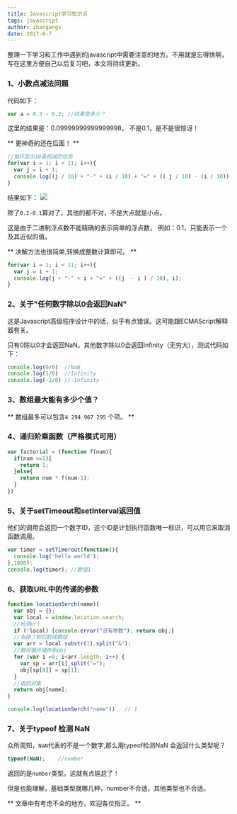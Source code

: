 ```yaml
---
title: Javascript学习知识点
tags: javascript
author: zhangangs
date: 2017-8-7
---
```


整理一下学习和工作中遇到的javascript中需要注意的地方。不用就是忘得快啊，写在这里方便自己以后复习吧，本文将持续更新。

### 1、小数点减法问题

代码如下：
``` js
var a = 0.3 - 0.2; //结果是多少？
```

这里的结果是：0.09999999999999998， 不是0.1，是不是很惊讶！

** 更神奇的还在后面！ **
``` js
//循环显示10条相减的信息
for(var i = 1; i < 11; i++){
  var j = i + 1;
  console.log((j / 10) + "-" + (i / 10) + "=" + (( j / 10) - (i / 10)), i);
}
```
结果如下：
![](http://oxi2boc62.bkt.clouddn.com/8-7-1.jpg)

除了` 0.2-0.1 `算对了，其他的都不对，不是大点就是小点。

这是由于二进制浮点数不能精确的表示简单的浮点数， 例如：0.1，只能表示一个及其近似的值。

** 决解方法也很简单,转换成整数计算即可。 **
``` js
for(var i = 1; i < 11; i++){
  var j = i + 1;
  console.log(j + "-" + i + "=" + ((j  - i ) / 10), i);
}
```

### 2、关于"任何数字除以0会返回NaN"

这是Javascript高级程序设计中的话，似乎有点错误。这可能跟ECMAScript解释器有关。

只有0除以0才会返回NaN。其他数字除以0会返回Infinity（无穷大），测试代码如下：
``` js
console.log(0/0)  //NaN
console.log(1/0)  //Infinity
console.log(-2/0) //-Infinity
```

### 3、数组最大能有多少个值？

** 数组最多可以包含`4 294 967 295` 个项。 ** 

### 4、递归阶乘函数（严格模式可用）
``` js
var factorial = (function f(num){
  if(num <=1){
    return 1;
  }else{
    return num * f(num-1);
  }
})
```

### 5、关于setTimeout和setInterval返回值

他们的调用会返回一个数字ID，这个ID是计划执行函数唯一标识，可以用它来取消函数调用。
``` js
var timer = setTimerout(function(){
  console.log('hello world');
},1000);
console.log(timer); //数值1
```

### 6、获取URL中的传递的参数
``` js
function locationSerch(name){
  var obj = {};
  var local = window.location.search;
  //检测url
  if (!local) {console.error("没有参数"); return obj;}
  //去掉？和切割成数组
  var arr = local.substr(1).split("&");
  //数组循环储存到obj
  for (var i =0; i<arr.length; i++) {
    var sp = arr[i].split("=");
    obj[sp[0]] = sp[1];
  }
  //返回对象
  return obj[name];
}

console.log(locationSerch("name"))   // 1
```

### 7、关于typeof 检测 NaN

众所周知，`NaN`代表的不是一个数字,那么用typeof检测NaN 会返回什么类型呢？

``` js
typeof(NaN);    //number

```
返回的是`number`类型。这就有点尴尬了！

但是也能理解，基础类型就哪几种，number不合适，其他类型也不合适。

** 文章中有考虑不全的地方，欢迎各位指正。 **


